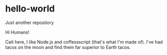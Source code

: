 # hello-world
Just another repository

Hi Humans!

Cait here, I like Node.js and coffessscript (that's what I'm made of).
I've had tacos on the moon and find them far superior to Earth tacos.
